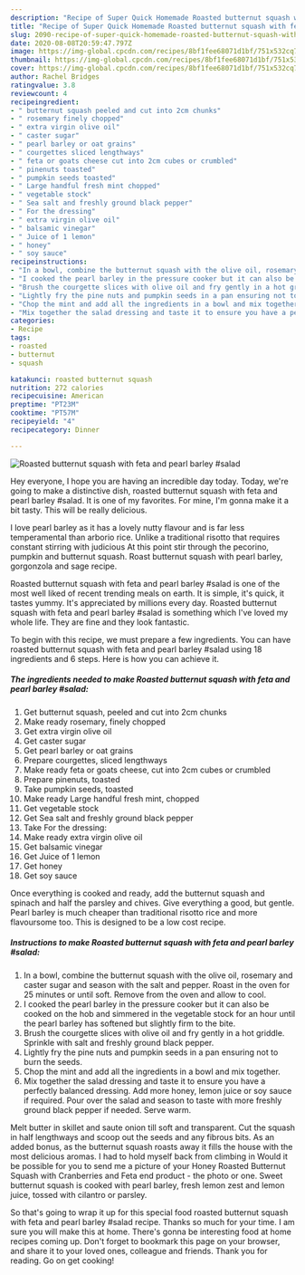 ```yaml
---
description: "Recipe of Super Quick Homemade Roasted butternut squash with feta and pearl barley #salad"
title: "Recipe of Super Quick Homemade Roasted butternut squash with feta and pearl barley #salad"
slug: 2090-recipe-of-super-quick-homemade-roasted-butternut-squash-with-feta-and-pearl-barley-salad
date: 2020-08-08T20:59:47.797Z
image: https://img-global.cpcdn.com/recipes/8bf1fee68071d1bf/751x532cq70/roasted-butternut-squash-with-feta-and-pearl-barley-salad-recipe-main-photo.jpg
thumbnail: https://img-global.cpcdn.com/recipes/8bf1fee68071d1bf/751x532cq70/roasted-butternut-squash-with-feta-and-pearl-barley-salad-recipe-main-photo.jpg
cover: https://img-global.cpcdn.com/recipes/8bf1fee68071d1bf/751x532cq70/roasted-butternut-squash-with-feta-and-pearl-barley-salad-recipe-main-photo.jpg
author: Rachel Bridges
ratingvalue: 3.8
reviewcount: 4
recipeingredient:
- " butternut squash peeled and cut into 2cm chunks"
- " rosemary finely chopped"
- " extra virgin olive oil"
- " caster sugar"
- " pearl barley or oat grains"
- " courgettes sliced lengthways"
- " feta or goats cheese cut into 2cm cubes or crumbled"
- " pinenuts toasted"
- " pumpkin seeds toasted"
- " Large handful fresh mint chopped"
- " vegetable stock"
- " Sea salt and freshly ground black pepper"
- " For the dressing"
- " extra virgin olive oil"
- " balsamic vinegar"
- " Juice of 1 lemon"
- " honey"
- " soy sauce"
recipeinstructions:
- "In a bowl, combine the butternut squash with the olive oil, rosemary and caster sugar and season with the salt and pepper. Roast in the oven for 25 minutes or until soft. Remove from the oven and allow to cool."
- "I cooked the pearl barley in the pressure cooker but it can also be cooked on the hob and simmered in the vegetable stock for an hour until the pearl barley has softened but slightly firm to the bite."
- "Brush the courgette slices with olive oil and fry gently in a hot griddle. Sprinkle with salt and freshly ground black pepper."
- "Lightly fry the pine nuts and pumpkin seeds in a pan ensuring not to burn the seeds."
- "Chop the mint and add all the ingredients in a bowl and mix together."
- "Mix together the salad dressing and taste it to ensure you have a perfectly balanced dressing. Add more honey, lemon juice or soy sauce if required. Pour over the salad and season to taste with more freshly ground black pepper if needed. Serve warm."
categories:
- Recipe
tags:
- roasted
- butternut
- squash

katakunci: roasted butternut squash 
nutrition: 272 calories
recipecuisine: American
preptime: "PT23M"
cooktime: "PT57M"
recipeyield: "4"
recipecategory: Dinner

---
```



![Roasted butternut squash with feta and pearl barley #salad](https://img-global.cpcdn.com/recipes/8bf1fee68071d1bf/751x532cq70/roasted-butternut-squash-with-feta-and-pearl-barley-salad-recipe-main-photo.jpg)

Hey everyone, I hope you are having an incredible day today. Today, we're going to make a distinctive dish, roasted butternut squash with feta and pearl barley #salad. It is one of my favorites. For mine, I'm gonna make it a bit tasty. This will be really delicious.

I love pearl barley as it has a lovely nutty flavour and is far less temperamental than arborio rice. Unlike a traditional risotto that requires constant stirring with judicious At this point stir through the pecorino, pumpkin and butternut squash. Roast butternut squash with pearl barley, gorgonzola and sage recipe.

Roasted butternut squash with feta and pearl barley #salad is one of the most well liked of recent trending meals on earth. It is simple, it's quick, it tastes yummy. It's appreciated by millions every day. Roasted butternut squash with feta and pearl barley #salad is something which I've loved my whole life. They are fine and they look fantastic.


To begin with this recipe, we must prepare a few ingredients. You can have roasted butternut squash with feta and pearl barley #salad using 18 ingredients and 6 steps. Here is how you can achieve it.

<!--inarticleads1-->

##### The ingredients needed to make Roasted butternut squash with feta and pearl barley #salad:

1. Get  butternut squash, peeled and cut into 2cm chunks
1. Make ready  rosemary, finely chopped
1. Get  extra virgin olive oil
1. Get  caster sugar
1. Get  pearl barley or oat grains
1. Prepare  courgettes, sliced lengthways
1. Make ready  feta or goats cheese, cut into 2cm cubes or crumbled
1. Prepare  pinenuts, toasted
1. Take  pumpkin seeds, toasted
1. Make ready  Large handful fresh mint, chopped
1. Get  vegetable stock
1. Get  Sea salt and freshly ground black pepper
1. Take  For the dressing:
1. Make ready  extra virgin olive oil
1. Get  balsamic vinegar
1. Get  Juice of 1 lemon
1. Get  honey
1. Get  soy sauce


Once everything is cooked and ready, add the butternut squash and spinach and half the parsley and chives. Give everything a good, but gentle. Pearl barley is much cheaper than traditional risotto rice and more flavoursome too. This is designed to be a low cost recipe. 

<!--inarticleads2-->

##### Instructions to make Roasted butternut squash with feta and pearl barley #salad:

1. In a bowl, combine the butternut squash with the olive oil, rosemary and caster sugar and season with the salt and pepper. Roast in the oven for 25 minutes or until soft. Remove from the oven and allow to cool.
1. I cooked the pearl barley in the pressure cooker but it can also be cooked on the hob and simmered in the vegetable stock for an hour until the pearl barley has softened but slightly firm to the bite.
1. Brush the courgette slices with olive oil and fry gently in a hot griddle. Sprinkle with salt and freshly ground black pepper.
1. Lightly fry the pine nuts and pumpkin seeds in a pan ensuring not to burn the seeds.
1. Chop the mint and add all the ingredients in a bowl and mix together.
1. Mix together the salad dressing and taste it to ensure you have a perfectly balanced dressing. Add more honey, lemon juice or soy sauce if required. Pour over the salad and season to taste with more freshly ground black pepper if needed. Serve warm.


Melt butter in skillet and saute onion till soft and transparent. Cut the squash in half lengthways and scoop out the seeds and any fibrous bits. As an added bonus, as the butternut squash roasts away it fills the house with the most delicious aromas. I had to hold myself back from climbing in Would it be possible for you to send me a picture of your Honey Roasted Butternut Squash with Cranberries and Feta end product - the photo or one. Sweet butternut squash is cooked with pearl barley, fresh lemon zest and lemon juice, tossed with cilantro or parsley. 

So that's going to wrap it up for this special food roasted butternut squash with feta and pearl barley #salad recipe. Thanks so much for your time. I am sure you will make this at home. There's gonna be interesting food at home recipes coming up. Don't forget to bookmark this page on your browser, and share it to your loved ones, colleague and friends. Thank you for reading. Go on get cooking!
